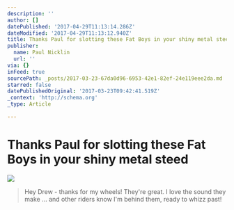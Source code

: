 ```yaml
---
description: ''
author: []
datePublished: '2017-04-29T11:13:14.286Z'
dateModified: '2017-04-29T11:13:12.940Z'
title: Thanks Paul for slotting these Fat Boys in your shiny metal steed
publisher:
  name: Paul Nicklin
  url: ''
via: {}
inFeed: true
sourcePath: _posts/2017-03-23-67da0d96-6953-42e1-82ef-24e119eee2da.md
starred: false
datePublishedOriginal: '2017-03-23T09:42:41.519Z'
_context: 'http://schema.org'
_type: Article

---
```

# Thanks Paul for slotting these Fat Boys in your shiny metal steed
![](https://the-grid-user-content.s3-us-west-2.amazonaws.com/95fcf6de-477c-43c8-b26d-0d23878e7fed.jpg)

> Hey Drew - thanks for my wheels! They're great. I love the sound they make ... and other riders know I'm behind them, ready to whizz past!
